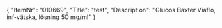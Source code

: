 {
  "ItemNr": "010669",
  "Title": "test",
  "Description": "Glucos Baxter Viaflo, inf-vätska, lösning 50 mg/ml"
}